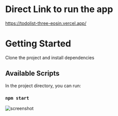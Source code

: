 # Direct Link to run the app
https://todolist-three-eosin.vercel.app/

# Getting Started 

Clone the project and install dependencies

## Available Scripts

In the project directory, you can run:

### `npm start`

![screenshot](https://github.com/devrajkhanra/todolist/assets/47315396/66e6acfa-adb0-437f-9f88-09ee9df6f47d)
